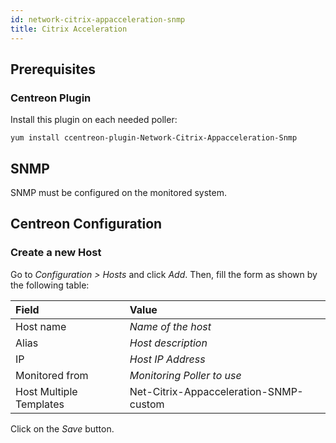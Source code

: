 ```yaml
---
id: network-citrix-appacceleration-snmp
title: Citrix Acceleration
---
```


## Prerequisites

### Centreon Plugin

Install this plugin on each needed poller:

``` shell
yum install ccentreon-plugin-Network-Citrix-Appacceleration-Snmp
```

## SNMP

SNMP must be configured on the monitored system.

## Centreon Configuration

### Create a new Host

Go to *Configuration \> Hosts* and click *Add*. Then, fill the form as shown by
the following table:

| Field                                | Value                                  |
| :----------------------------------- | :------------------------------------- |
| Host name                            | *Name of the host*                     |
| Alias                                | *Host description*                     |
| IP                                   | *Host IP Address*                      |
| Monitored from                       | *Monitoring Poller to use*             |
| Host Multiple Templates              | Net-Citrix-Appacceleration-SNMP-custom |

Click on the *Save* button.
